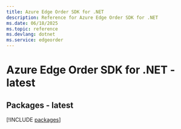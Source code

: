 ```yaml
---
title: Azure Edge Order SDK for .NET
description: Reference for Azure Edge Order SDK for .NET
ms.date: 06/18/2025
ms.topic: reference
ms.devlang: dotnet
ms.service: edgeorder
---
```

# Azure Edge Order SDK for .NET - latest
## Packages - latest
[!INCLUDE [packages](edge-order-index.md)]
